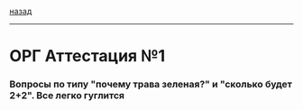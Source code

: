 [назад](../../README.md)
***
# ОРГ Аттестация №1
### Вопросы по типу "почему трава зеленая?" и "сколько будет 2+2". Все легко гуглится
